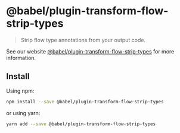 # @babel/plugin-transform-flow-strip-types

> Strip flow type annotations from your output code.

See our website [@babel/plugin-transform-flow-strip-types](https://new.babeljs.io/docs/en/next/babel-plugin-transform-flow-strip-types.html) for more information.

## Install

Using npm:

```sh
npm install --save @babel/plugin-transform-flow-strip-types
```

or using yarn:

```sh
yarn add --save @babel/plugin-transform-flow-strip-types
```
